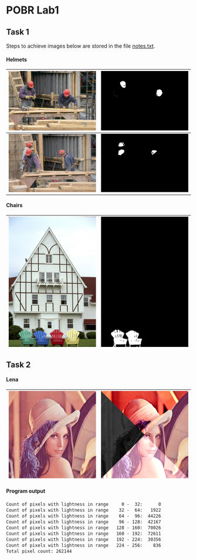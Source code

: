 # POBR Lab1
## Task 1

Steps to achieve images below are stored in the file [notes.txt](notes.txt).

#### Helmets
![](assets/helmets2.JPG) | ![](assets/helmets2_processed.JPG)
---|---
![](assets/helmets3.JPG) | ![](assets/helmets3_processed.JPG)

#### Chairs
![](assets/chairs.JPG) | ![](assets/chairs_processed.JPG)
---|---

## Task 2
#### Lena
![](assets/Lena.png) | ![](assets/Lena_new.png)
---|---

#### Program output
```
Count of pixels with lightness in range     0 -  32:      0
Count of pixels with lightness in range    32 -  64:   1922
Count of pixels with lightness in range    64 -  96:  44226
Count of pixels with lightness in range    96 - 128:  42167
Count of pixels with lightness in range   128 - 160:  70026
Count of pixels with lightness in range   160 - 192:  72611
Count of pixels with lightness in range   192 - 224:  30356
Count of pixels with lightness in range   224 - 256:    836
Total pixel count: 262144
```
